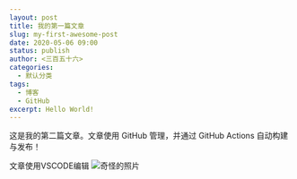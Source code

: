```yaml
---
layout: post
title: 我的第一篇文章
slug: my-first-awesome-post
date: 2020-05-06 09:00
status: publish
author: <三百五十六>
categories: 
  - 默认分类
tags: 
  - 博客
  - GitHub
excerpt: Hello World!
---
```


这是我的第二篇文章。文章使用 GitHub 管理，并通过 GitHub Actions 自动构建与发布！

文章使用VSCODE编辑
![奇怪的照片](./images/IMG_0053.jpeg)
